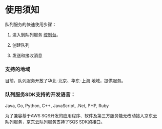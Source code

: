 # 使用须知

队列服务的快速使用步骤：

1. 进入到队列服务 [控制台](https://jqs-console.jdcloud.com)。

2. 创建队列

3. 发送和接收消息

### 支持的地域

目前，队列服务开放了华北-北京、华东-上海 地域，提供服务。

### 队列服务SDK支持的开发语言：

Java, Go, Python, C++, JavaScript, .Net, PHP, Ruby

为了兼容基于AWS SQS开发的应用程序、软件及第三方服务能无改动接入京东云队列服务，京东云队列服务支持了SQS SDK的接口。

